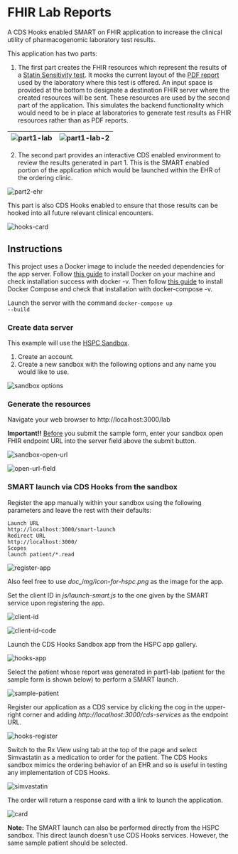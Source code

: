 # FHIR Lab Reports
A CDS Hooks enabled SMART on FHIR application to increase the clinical utility of pharmacogenomic laboratory test results.

This application has two parts:

1. The first part creates the FHIR resources which represent the results of a [Statin Sensitivity test](http://ltd.aruplab.com/tests/pub/2008426?_ga=2.151186748.482150862.1575306350-1329666903.1575306350). It mocks the current layout of the [PDF report](http://ltd.aruplab.com/Tests/DownloadReport/2008426%2C%20Positive.pdf) used by the laboratory where this test is offered. An input space is provided at the bottom to designate a destination FHIR server where the created resources will be sent. These resources are used by the second part of the application. This simulates the backend functionality which would need to be in place at laboratories to generate test results as FHIR resources rather than as PDF reports.

![part1-lab](doc_img/part1-lab-1.png)            |  ![part1-lab-2](doc_img/part1-lab-2.png)
:-------------------------:|:-------------------------:

2. The second part provides an interactive CDS enabled environment to review the results generated in part 1. This is the SMART enabled portion of the application which would be launched within the EHR of the ordering clinic.

![part2-ehr](doc_img/part2-ehr.png)

This part is also CDS Hooks enabled to ensure that those results can be hooked into all future relevant clinical encounters.

![hooks-card](doc_img/hooks-card.png)

## Instructions
This project uses a Docker image to include the needed dependencies for the app server.  Follow [this guide](https://docs.docker.com/install/) to install Docker on your machine and check installation success with docker -v. Then follow [this guide](https://docs.docker.com/compose/install/) to install Docker Compose and check that installation with docker-compose -v.

Launch the server with the command <code>docker-compose up --build</code>

### Create data server

This example will use the [HSPC Sandbox](https://sandbox.hspconsortium.org/).

1. Create an account.
2. Create a new sandbox with the following options and any name you would like to use.

![sandbox options](doc_img/sandbox-options.png)

### Generate the resources
Navigate your web browser to http://localhost:3000/lab

**Important!!** <u>Before</u> you submit the sample form, enter your sandbox open FHIR endpoint URL into the server field above the submit button.

![sandbox-open-url](doc_img/sandbox-open-url.png)

![open-url-field](doc_img/open-url-field.png)

### SMART launch via CDS Hooks from the sandbox

Register the app manually within your sandbox using the following parameters and leave the rest with their defaults:

    Launch URL
    http://localhost:3000/smart-launch
    Redirect URL
    http://localhost:3000/
    Scopes
    launch patient/*.read

![register-app](doc_img/app-details.png)

Also feel free to use <i>doc_img/icon-for-hspc.png</i> as the image for the app.

Set the client ID in <i>js/launch-smart.js</i> to the one given by the SMART service upon registering the app.

![client-id](doc_img/client-id.png)

![client-id-code](doc_img/client-code.png)

Launch the CDS Hooks Sandbox app from the HSPC app gallery.

![hooks-app](doc_img/hook-app.png)

Select the patient whose report was generated in part1-lab (patient for the sample form is shown below) to perform a SMART launch.

![sample-patient](doc_img/sample-patient.png)

Register our application as a CDS service by clicking the cog in the upper-right corner and adding <i> http://localhost:3000/cds-services</i> as the endpoint URL.

![hooks-register](doc_img/hooks-registration.png)

 Switch to the Rx View using tab at the top of the page and select Simvastatin as a medication to order for the patient. The CDS Hooks sandbox mimics the ordering behavior of an EHR and so is useful in testing any implementation of CDS Hooks.

![simvastatin](doc_img/simvastatin.png)

The order will return a response card with a link to launch the application.

![card](doc_img/card.png)

**Note:** The SMART launch can also be performed directly from the HSPC sandbox. This direct launch doesn't use CDS Hooks services. However, the same sample patient should be selected.
